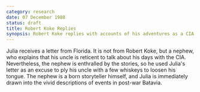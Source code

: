 ```yaml
---
category: research
date: 07 December 1988
status: draft
title: Robert Koke Replies
synopsis: Robert Koke replies with accounts of his adventures as a CIA officer in Batavia.
---
```


Julia receives a letter from Florida. It is not
from Robert Koke, but a nephew, who explains that his uncle is reticent to talk
about his days with the CIA. Nevertheless, the nephew is enthralled by
the stories, so he used Julia's letter as an excuse to ply his uncle
with a few whiskeys to loosen his tongue. The nephew is a born storyteller himself, and Julia
is immediately drawn into the vivid descriptions of events in post-war
Batavia.
